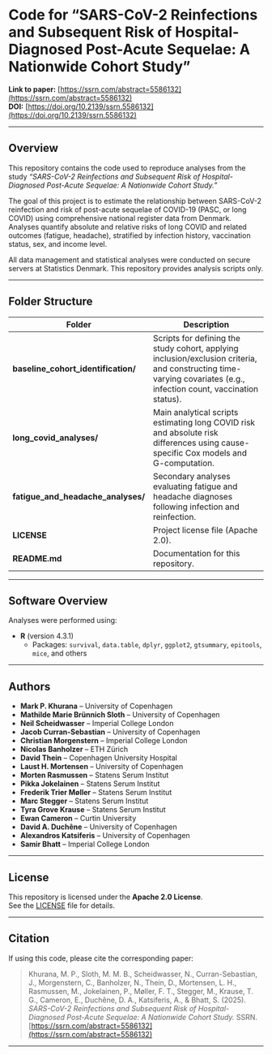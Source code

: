 # Code for “SARS-CoV-2 Reinfections and Subsequent Risk of Hospital-Diagnosed Post-Acute Sequelae: A Nationwide Cohort Study”

**Link to paper:** [https://ssrn.com/abstract=5586132](https://ssrn.com/abstract=5586132)  
**DOI:** [https://doi.org/10.2139/ssrn.5586132](https://doi.org/10.2139/ssrn.5586132)

---

## Overview

This repository contains the code used to reproduce analyses from the study *“SARS-CoV-2 Reinfections and Subsequent Risk of Hospital-Diagnosed Post-Acute Sequelae: A Nationwide Cohort Study.”*

The goal of this project is to estimate the relationship between SARS-CoV-2 reinfection and risk of post-acute sequelae of COVID-19 (PASC, or long COVID) using comprehensive national register data from Denmark.  
Analyses quantify absolute and relative risks of long COVID and related outcomes (fatigue, headache), stratified by infection history, vaccination status, sex, and income level.

All data management and statistical analyses were conducted on secure servers at Statistics Denmark. This repository provides analysis scripts only.

---

## Folder Structure

| Folder | Description |
|---------|--------------|
| **baseline_cohort_identification/** | Scripts for defining the study cohort, applying inclusion/exclusion criteria, and constructing time-varying covariates (e.g., infection count, vaccination status). |
| **long_covid_analyses/** | Main analytical scripts estimating long COVID risk and absolute risk differences using cause-specific Cox models and G-computation. |
| **fatigue_and_headache_analyses/** | Secondary analyses evaluating fatigue and headache diagnoses following infection and reinfection. |
| **LICENSE** | Project license file (Apache 2.0). |
| **README.md** | Documentation for this repository. |

---

## Software Overview

Analyses were performed using:

- **R** (version 4.3.1)  
  - Packages: `survival`, `data.table`, `dplyr`, `ggplot2`, `gtsummary`, `epitools`, `mice`, and others  

---

## Authors

- **Mark P. Khurana** – University of Copenhagen  
- **Mathilde Marie Brünnich Sloth** – University of Copenhagen  
- **Neil Scheidwasser** – Imperial College London  
- **Jacob Curran-Sebastian** – University of Copenhagen  
- **Christian Morgenstern** – Imperial College London  
- **Nicolas Banholzer** – ETH Zürich  
- **David Thein** – Copenhagen University Hospital  
- **Laust H. Mortensen** – University of Copenhagen  
- **Morten Rasmussen** – Statens Serum Institut  
- **Pikka Jokelainen** – Statens Serum Institut  
- **Frederik Trier Møller** – Statens Serum Institut  
- **Marc Stegger** – Statens Serum Institut  
- **Tyra Grove Krause** – Statens Serum Institut  
- **Ewan Cameron** – Curtin University  
- **David A. Duchêne** – University of Copenhagen  
- **Alexandros Katsiferis** – University of Copenhagen  
- **Samir Bhatt** – Imperial College London  

---

## License

This repository is licensed under the **Apache 2.0 License**.  
See the [LICENSE](LICENSE) file for details.

---

## Citation

If using this code, please cite the corresponding paper:

> Khurana, M. P., Sloth, M. M. B., Scheidwasser, N., Curran-Sebastian, J., Morgenstern, C., Banholzer, N., Thein, D., Mortensen, L. H., Rasmussen, M., Jokelainen, P., Møller, F. T., Stegger, M., Krause, T. G., Cameron, E., Duchêne, D. A., Katsiferis, A., & Bhatt, S. (2025). *SARS-CoV-2 Reinfections and Subsequent Risk of Hospital-Diagnosed Post-Acute Sequelae: A Nationwide Cohort Study.* SSRN. [https://ssrn.com/abstract=5586132](https://ssrn.com/abstract=5586132)

---
